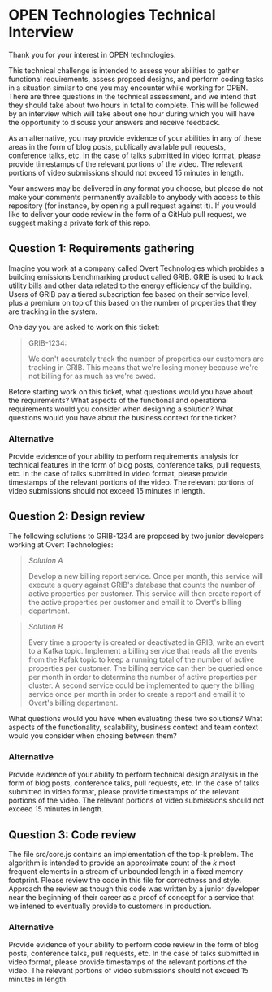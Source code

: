 # OPEN Technologies Technical Interview

Thank you for your interest in OPEN technologies.

This technical challenge is intended to assess your abilities to gather functional requirements, assess propsed designs, and perform coding tasks in a situation similar to one you may encounter while working for OPEN.
There are three questions in the technical assessment, and we intend that they should take about two hours in total to complete.
This will be followed by an interview which will take about one hour during which you will have the opportunity to discuss your answers and receive feedback.

As an alternative, you may provide evidence of your abilities in any of these areas in the form of blog posts, publically available pull requests, conference talks, etc.
In the case of talks submitted in video format, please provide timestamps of the relevant portions of the video.
The relevant portions of video submissions should not exceed 15 minutes in length.

Your answers may be delivered in any format you choose, but please do not make your comments permanently available to anybody with access to this repository (for instance, by opening a pull request against it).
If you would like to deliver your code review in the form of a GitHub pull request, we suggest making a private fork of this repo.

## Question 1: Requirements gathering

Imagine you work at a company called Overt Technologies which probides a building emissions benchmarking product called GRIB.
GRIB is used to track utility bills and other data related to the energy efficiency of the building.
Users of GRIB pay a tiered subscription fee based on their service level, plus a premium on top of this based on the number of properties that they are tracking in the system.

One day you are asked to work on this ticket:

> GRIB-1234:
>
> We don't accurately track the number of properties our customers are tracking in GRIB.
> This means that we're losing money because we're not billing for as much as we're owed.

Before starting work on this ticket, what questions would you have about the requirements?
What aspects of the functional and operational requirements would you consider when designing a solution?
What questions would you have about the business context for the ticket?

### Alternative

Provide evidence of your ability to perform requirements analysis for technical features in the form of blog posts, conference talks, pull requests, etc.
In the case of talks submitted in video format, please provide timestamps of the relevant portions of the video.
The relevant portions of video submissions should not exceed 15 minutes in length.

## Question 2: Design review

The following solutions to GRIB-1234 are proposed by two junior developers working at Overt Technologies:

> *Solution A*
>
> Develop a new billing report service.
> Once per month, this service will execute a query against GRIB's database that counts the number of active properties per customer.
> This service will then create report of the active properties per customer and email it to Overt's billing department.

> *Solution B*
>
> Every time a property is created or deactivated in GRIB, write an event to a Kafka topic.
> Implement a billing service that reads all the events from the Kafak topic to keep a running total of the number of active properties per customer.
> The billing service can then be queried once per month in order to determine the number of active properties per cluster.
> A second service could be implemented to query the billing service once per month in order to create a report and email it to Overt's billing department.

What questions would you have when evaluating these two solutions?
What aspects of the functionality, scalability, business context and team context would you consider when chosing between them?

### Alternative

Provide evidence of your ability to perform technical design analysis in the form of blog posts, conference talks, pull requests, etc.
In the case of talks submitted in video format, please provide timestamps of the relevant portions of the video.
The relevant portions of video submissions should not exceed 15 minutes in length.

## Question 3: Code review

The file src/core.js contains an implementation of the top-k problem.
The algorithm is intended to provide an approximate count of the _k_ most frequent elements in a stream of unbounded length in a fixed memory footprint.
Please review the code in this file for correctness and style.
Approach the review as though this code was written by a junior developer near the beginning of their career as a proof of concept for a service that we intened to eventually provide to customers in production.

### Alternative

Provide evidence of your ability to perform code review in the form of blog posts, conference talks, pull requests, etc.
In the case of talks submitted in video format, please provide timestamps of the relevant portions of the video.
The relevant portions of video submissions should not exceed 15 minutes in length.

